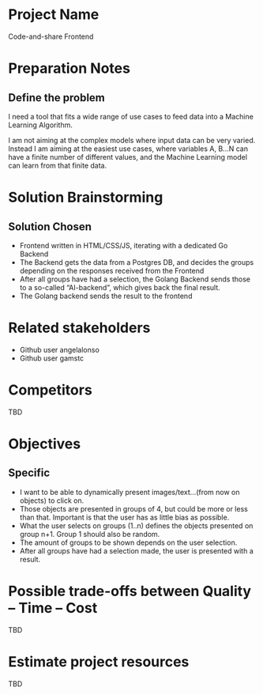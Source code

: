 # Project Name
Code-and-share Frontend

# Preparation Notes
## Define the problem
I need a tool that fits a wide range of use cases to feed data into a Machine Learning Algorithm.  
  
I am not aiming at the complex models where input data can be very varied. Instead I am aiming at the easiest use cases, where variables A, B...N can have a finite number of different values, and the Machine Learning model can learn from that finite data. 
# Solution Brainstorming
## Solution Chosen
- Frontend written in HTML/CSS/JS, iterating with a dedicated Go Backend
- The Backend gets the data from a Postgres DB, and decides the groups depending on the responses received from the Frontend
- After all groups have had a selection, the Golang Backend sends those to a so-called “AI-backend”, which gives back the final result.
- The Golang backend sends the result to the frontend

# Related stakeholders
- Github user angelalonso
- Github user gamstc
# Competitors
TBD
# Objectives
## Specific
- I want to be able to dynamically present images/text…(from now on objects) to click on.
- Those objects are presented in groups of 4, but could be more or less than that. Important is that the user has as little bias as possible.
- What the user selects on groups (1..n) defines the objects presented on group n+1. Group 1 should also be random.
- The amount of groups to be shown depends on the user selection.
- After all groups have had a selection made, the user is presented with a result.

# Possible trade-offs between Quality – Time – Cost
TBD

# Estimate project resources
TBD






